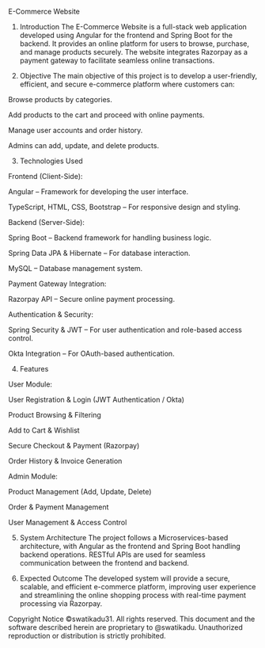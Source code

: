 E-Commerce Website

1. Introduction
The E-Commerce Website is a full-stack web application developed using Angular for the frontend and Spring Boot for the backend. It provides an online platform for users to browse, purchase, and manage products securely. The website integrates Razorpay as a payment gateway to facilitate seamless online transactions.

2. Objective
The main objective of this project is to develop a user-friendly, efficient, and secure e-commerce platform where customers can:

Browse products by categories.

Add products to the cart and proceed with online payments.

Manage user accounts and order history.

Admins can add, update, and delete products.

3. Technologies Used

Frontend (Client-Side):

Angular – Framework for developing the user interface.

TypeScript, HTML, CSS, Bootstrap – For responsive design and styling.

Backend (Server-Side):

Spring Boot – Backend framework for handling business logic.

Spring Data JPA & Hibernate – For database interaction.

MySQL – Database management system.

Payment Gateway Integration:

Razorpay API – Secure online payment processing.

Authentication & Security:

Spring Security & JWT – For user authentication and role-based access control.

Okta Integration – For OAuth-based authentication.


4.  Features
   
User Module:

User Registration & Login (JWT Authentication / Okta)

Product Browsing & Filtering

Add to Cart & Wishlist

Secure Checkout & Payment (Razorpay)

Order History & Invoice Generation

Admin Module:

Product Management (Add, Update, Delete)

Order & Payment Management

User Management & Access Control

5. System Architecture
The project follows a Microservices-based architecture, with Angular as the frontend and Spring Boot handling backend operations. RESTful APIs are used for seamless communication between the frontend and backend.

6. Expected Outcome
The developed system will provide a secure, scalable, and efficient e-commerce platform, improving user experience and streamlining the online shopping process with real-time payment processing via Razorpay.

Copyright Notice
©swatikadu31. All rights reserved.
This document and the software described herein are proprietary to @swatikadu. Unauthorized reproduction or distribution is strictly prohibited.
